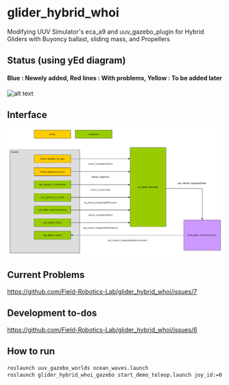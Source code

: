 # glider_hybrid_whoi
Modifying UUV Simulator's eca_a9 and uuv_gazebo_plugin for Hybrid Gliders with Buyoncy ballast, sliding mass, and Propellers

## Status (using yEd diagram)
#### Blue : Newely added,  Red lines : With problems,  Yellow : To be added later
![alt text](https://github.com/woensug-choi/glider_hybrid_whoi/blob/master/DevelopmentDiagram.png?raw=true)

## Interface
![alt text](https://github.com/Field-Robotics-Lab/glider_hybrid_whoi/blob/master/uw_glider_interface.png?raw=true)

## Current Problems
https://github.com/Field-Robotics-Lab/glider_hybrid_whoi/issues/7

## Development to-dos
https://github.com/Field-Robotics-Lab/glider_hybrid_whoi/issues/6

## How to run
```bash
roslaunch uuv_gazebo_worlds ocean_waves.launch
roslaunch glider_hybrid_whoi_gazebo start_demo_teleop.launch joy_id:=0
```
